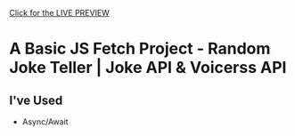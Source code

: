 [Click for the LIVE PREVIEW](cetinsangu.github.io/randomjoke/)

# A Basic JS Fetch Project - Random Joke Teller | Joke API & Voicerss API

## I've Used

- Async/Await

